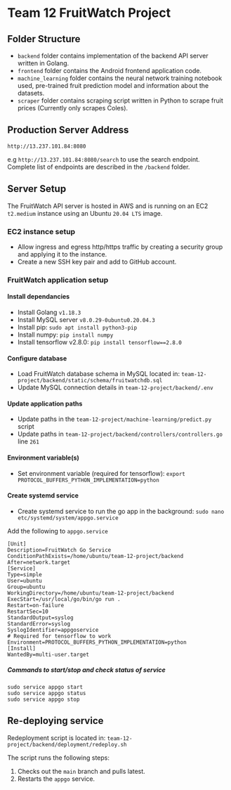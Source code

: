 # Team 12 FruitWatch Project

## Folder Structure

- `backend` folder contains implementation of the backend API server written in Golang.
- `frontend` folder contains the Android frontend application code.
- `machine_learning` folder contains the neural network training notebook used, pre-trained fruit prediction model and information about the datasets.
- `scraper` folder contains scraping script written in Python to scrape fruit prices (Currently only scrapes Coles).

## Production Server Address

`http://13.237.101.84:8080`

e.g `http://13.237.101.84:8080/search` to use the search endpoint. Complete list of endpoints are described in the `/backend` folder.

## Server Setup

The FruitWatch API server is hosted in AWS and is running on an EC2 `t2.medium` instance using an Ubuntu `20.04 LTS` image.

### EC2 instance setup

- Allow ingress and egress http/https traffic by creating a security group and applying it to the instance.
- Create a new SSH key pair and add to GitHub account.

### FruitWatch application setup

#### Install dependancies

- Install Golang `v1.18.3`
- Install MySQL server `v8.0.29-0ubuntu0.20.04.3`
- Install pip: `sudo apt install python3-pip`
- Install numpy: `pip install numpy`
- Install tensorflow v2.8.0: `pip install tensorflow==2.8.0`

#### Configure database

- Load FruitWatch database schema in MySQL located in: `team-12-project/backend/static/schema/fruitwatchdb.sql`
- Update MySQL connection details in `team-12-project/backend/.env`

#### Update application paths

- Update paths in the `team-12-project/machine-learning/predict.py` script
- Update paths in `team-12-project/backend/controllers/controllers.go` line `261`

#### Environment variable(s)

- Set environment variable (required for tensorflow): `export PROTOCOL_BUFFERS_PYTHON_IMPLEMENTATION=python`

#### Create systemd service

- Create systemd service to run the go app in the background: `sudo nano etc/systemd/system/appgo.service`

Add the following to `appgo.service`

```
[Unit]
Description=FruitWatch Go Service
ConditionPathExists=/home/ubuntu/team-12-project/backend
After=network.target
[Service]
Type=simple
User=ubuntu
Group=ubuntu
WorkingDirectory=/home/ubuntu/team-12-project/backend
ExecStart=/usr/local/go/bin/go run .
Restart=on-failure
RestartSec=10
StandardOutput=syslog
StandardError=syslog
SyslogIdentifier=appgoservice
# Required for tensorflow to work
Environment=PROTOCOL_BUFFERS_PYTHON_IMPLEMENTATION=python
[Install]
WantedBy=multi-user.target
```

##### Commands to start/stop and check status of service

```
sudo service appgo start
sudo service appgo status
sudo service appgo stop
```

## Re-deploying service

Redeployment script is located in: `team-12-project/backend/deployment/redeploy.sh`

The script runs the following steps:

1. Checks out the `main` branch and pulls latest.
2. Restarts the `appgo` service.
